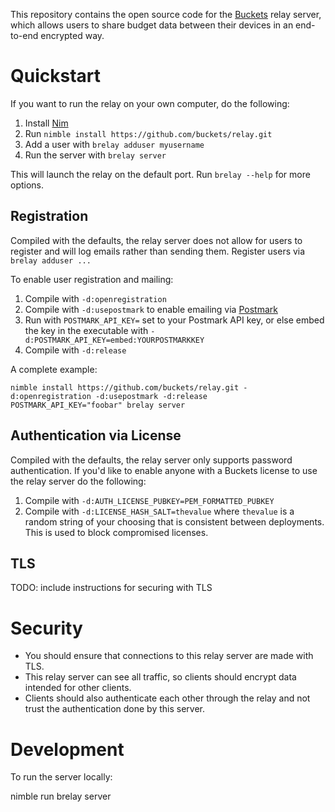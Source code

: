 This repository contains the open source code for the [Buckets](https://www.budgetwithbuckets.com) relay server, which allows users to share budget data between their devices in an end-to-end encrypted way.

# Quickstart

If you want to run the relay on your own computer, do the following:

1. Install [Nim](https://nim-lang.org/)
2. Run `nimble install https://github.com/buckets/relay.git`
3. Add a user with `brelay adduser myusername`
4. Run the server with `brelay server`

This will launch the relay on the default port. Run `brelay --help` for more options.

## Registration

Compiled with the defaults, the relay server does not allow for users to register and will log emails rather than sending them. Register users via `brelay adduser ...`

To enable user registration and mailing:

1. Compile with `-d:openregistration`
2. Compile with `-d:usepostmark` to enable emailing via [Postmark](https://postmarkapp.com/)
3. Run with `POSTMARK_API_KEY=` set to your Postmark API key, or else embed the key in the executable with `-d:POSTMARK_API_KEY=embed:YOURPOSTMARKKEY`
4. Compile with `-d:release`

A complete example:

```
nimble install https://github.com/buckets/relay.git -d:openregistration -d:usepostmark -d:release
POSTMARK_API_KEY="foobar" brelay server
```

## Authentication via License

Compiled with the defaults, the relay server only supports password authentication. If you'd like to enable anyone with a Buckets license to use the relay server do the following:

1. Compile with `-d:AUTH_LICENSE_PUBKEY=PEM_FORMATTED_PUBKEY`
2. Compile with `-d:LICENSE_HASH_SALT=thevalue` where `thevalue` is a random string of your choosing that is consistent between deployments. This is used to block compromised licenses.

## TLS

TODO: include instructions for securing with TLS

# Security

- You should ensure that connections to this relay server are made with TLS.
- This relay server can see all traffic, so clients should encrypt data intended for other clients.
- Clients should also authenticate each other through the relay and not trust the authentication done by this server.

# Development

To run the server locally:

  nimble run brelay server
